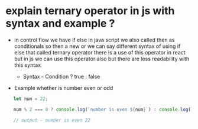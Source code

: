 # explain ternary operator in js with syntax and example ?   

- in control flow we have if else in java script we also called then as
  conditionals so then a new or we can say different syntax of using if else
  that called ternary operator there is a use of this operator in react but in js 
  we can use this operator also but there are less readability with this syntax
  -  Syntax - Condition ? true : false 

- Example whether is number even or odd

```Javascript
   let num = 22;

   num % 2 === 0 ? console.log(`number is even ${num}`) : console.log(`number is odd ${num}`)

   // output - number is even 22
```